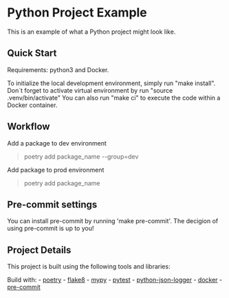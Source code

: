 # Python Project Example

This is an example of what a Python project might look like.

## Quick Start

Requirements: python3 and Docker.

To initialize the local development environment, simply run "make install".
Don`t forget to activate virtual environment by run "source .venv/bin/activate"
You can also run "make ci" to execute the code within a Docker container.

## Workflow

Add a package to dev environment
> poetry add package_name --group=dev

Add package to prod environment
> poetry add package_name

## Pre-commit settings

You can install pre-commit by running 'make pre-commit'. The decigion of using pre-commit is up to you!

## Project Details

This project is built using the following tools and libraries:

Build with:
    - [poetry](https://python-poetry.org)
    - [flake8](https://flake8.pycqa.org/en/latest/)
    - [mypy](https://mypy-lang.org/)
    - [pytest](https://docs.pytest.org/en/7.4.x/)
    - [python-json-logger](https://pypi.org/project/python-json-logger/)
    - [docker](https://docs.docker.com/)
    - [pre-commit](https://pre-commit.com/)
